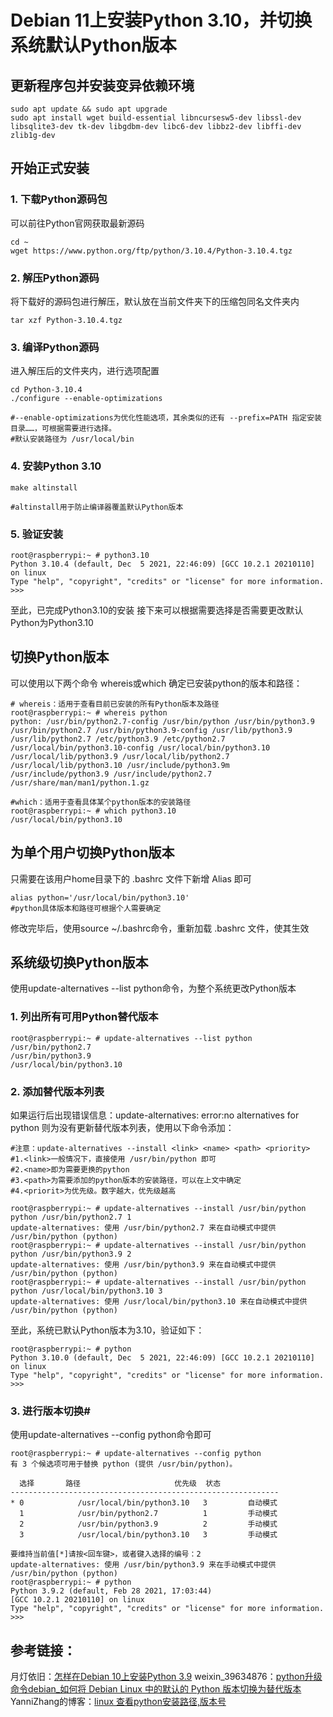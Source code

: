 # Debian 11上安装Python 3.10，并切换系统默认Python版本
## 更新程序包并安装变异依赖环境
```shell
sudo apt update && sudo apt upgrade
sudo apt install wget build-essential libncursesw5-dev libssl-dev libsqlite3-dev tk-dev libgdbm-dev libc6-dev libbz2-dev libffi-dev zlib1g-dev
```
## 开始正式安装
### 1. 下载Python源码包
可以前往Python官网获取最新源码
```shell
cd ~
wget https://www.python.org/ftp/python/3.10.4/Python-3.10.4.tgz
```

### 2. 解压Python源码
将下载好的源码包进行解压，默认放在当前文件夹下的压缩包同名文件夹内
```shell
tar xzf Python-3.10.4.tgz
```

### 3. 编译Python源码
进入解压后的文件夹内，进行选项配置
```shell
cd Python-3.10.4
./configure --enable-optimizations

#--enable-optimizations为优化性能选项，其余类似的还有 --prefix=PATH 指定安装目录……，可根据需要进行选择。
#默认安装路径为 /usr/local/bin
```

### 4. 安装Python 3.10
```shell
make altinstall

#altinstall用于防止编译器覆盖默认Python版本
```

### 5. 验证安装
```shell
root@raspberrypi:~ # python3.10
Python 3.10.4 (default, Dec  5 2021, 22:46:09) [GCC 10.2.1 20210110] on linux
Type "help", "copyright", "credits" or "license" for more information.
>>>
```

至此，已完成Python3.10的安装
接下来可以根据需要选择是否需要更改默认Python为Python3.10

## 切换Python版本
可以使用以下两个命令 whereis或which 确定已安装python的版本和路径：

```shell
# whereis：适用于查看目前已安装的所有Python版本及路径
root@raspberrypi:~ # whereis python
python: /usr/bin/python2.7-config /usr/bin/python /usr/bin/python3.9 /usr/bin/python2.7 /usr/bin/python3.9-config /usr/lib/python3.9 /usr/lib/python2.7 /etc/python3.9 /etc/python2.7 /usr/local/bin/python3.10-config /usr/local/bin/python3.10 /usr/local/lib/python3.9 /usr/local/lib/python2.7 /usr/local/lib/python3.10 /usr/include/python3.9m /usr/include/python3.9 /usr/include/python2.7 /usr/share/man/man1/python.1.gz
```
```shell
#which：适用于查看具体某个python版本的安装路径
root@raspberrypi:~ # which python3.10
/usr/local/bin/python3.10
```

## 为单个用户切换Python版本
只需要在该用户home目录下的 .bashrc 文件下新增 Alias 即可
```shell
alias python='/usr/local/bin/python3.10'
#python具体版本和路径可根据个人需要确定
```

修改完毕后，使用source ~/.bashrc命令，重新加载 .bashrc 文件，使其生效

## 系统级切换Python版本
使用update-alternatives --list python命令，为整个系统更改Python版本

### 1. 列出所有可用Python替代版本
```shell
root@raspberrypi:~ # update-alternatives --list python
/usr/bin/python2.7
/usr/bin/python3.9
/usr/local/bin/python3.10
```

### 2. 添加替代版本列表
如果运行后出现错误信息：update-alternatives: error:no alternatives for python
则为没有更新替代版本列表，使用以下命令添加：
```shell
#注意：update-alternatives --install <link> <name> <path> <priority>
#1.<link>一般情况下，直接使用 /usr/bin/python 即可
#2.<name>即为需要更换的python
#3.<path>为需要添加的python版本的安装路径，可以在上文中确定
#4.<priorit>为优先级。数字越大，优先级越高

root@raspberrypi:~ # update-alternatives --install /usr/bin/python python /usr/bin/python2.7 1
update-alternatives: 使用 /usr/bin/python2.7 来在自动模式中提供 /usr/bin/python (python)
root@raspberrypi:~ # update-alternatives --install /usr/bin/python python /usr/bin/python3.9 2
update-alternatives: 使用 /usr/bin/python3.9 来在自动模式中提供 /usr/bin/python (python)
root@raspberrypi:~ # update-alternatives --install /usr/bin/python python /usr/local/bin/python3.10 3
update-alternatives: 使用 /usr/local/bin/python3.10 来在自动模式中提供 /usr/bin/python (python)
```

至此，系统已默认Python版本为3.10，验证如下：
```shell
root@raspberrypi:~ # python
Python 3.10.0 (default, Dec  5 2021, 22:46:09) [GCC 10.2.1 20210110] on linux
Type "help", "copyright", "credits" or "license" for more information.
>>>
```

### 3. 进行版本切换#
使用update-alternatives --config python命令即可
```shell
root@raspberrypi:~ # update-alternatives --config python
有 3 个候选项可用于替换 python (提供 /usr/bin/python)。

  选择       路径                     优先级  状态
------------------------------------------------------------
* 0            /usr/local/bin/python3.10   3         自动模式
  1            /usr/bin/python2.7          1         手动模式
  2            /usr/bin/python3.9          2         手动模式
  3            /usr/local/bin/python3.10   3         手动模式

要维持当前值[*]请按<回车键>，或者键入选择的编号：2
update-alternatives: 使用 /usr/bin/python3.9 来在手动模式中提供 /usr/bin/python (python)
root@raspberrypi:~ # python
Python 3.9.2 (default, Feb 28 2021, 17:03:44) 
[GCC 10.2.1 20210110] on linux
Type "help", "copyright", "credits" or "license" for more information.
>>> 
```

## 参考链接：
月灯依旧：[怎样在Debian 10上安装Python 3.9](https://bynss.com/linux/455663.html#)
weixin_39634876：[python升级命令debian_如何将 Debian Linux 中的默认的 Python 版本切换为替代版本](https://blog.csdn.net/weixin_39634876/article/details/110689901)
YanniZhang的博客：[linux 查看python安装路径,版本号](https://blog.csdn.net/jenyzhang/article/details/49646641)
